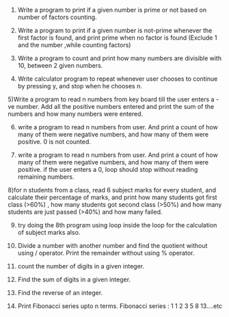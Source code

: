 1) Write a program to print if a given number is prime or not based on number of factors counting.


2) Write a program to print if a given number is not-prime whenever the first factor is found, and print prime when no factor is found (Exclude 1 and the number ,while counting factors)


3) Write a program to count and print how many numbers are divisible with 10, between 2 given numbers.


4) Write calculator program to repeat whenever user chooses to continue by pressing y, and stop when he chooses n.


5)Write a program to read n numbers from key board till the user enters a -ve number. Add all the positive numbers entered and print the sum of the numbers and how many numbers were entered.


6) write a program to read n numbers from user. And print a count of how many of them were negative numbers, and how many of them were positive. 0 is not counted.


7) write a program to read n numbers from user. And print a count of how many of them were negative numbers, and how many of them were positive. if the user enters a 0, loop should stop without reading remaining numbers.


8)for n students from a class, read 6 subject marks for every student, and calculate their percentage of marks, and print how many students got first class (>60%) , how many students got second class (>50%) and how many students are just passed (>40%) and how many failed.


9) try doing the 8th program using loop inside the loop for the calculation of subject marks also.


10) Divide a number with another number and find the quotient without using / operator. Print the remainder without using % operator.


11) count the number of digits in a given integer.


12) Find the sum of digits in a given integer.


13) Find the reverse of an integer.


14) Print Fibonacci series upto n terms.
Fibonacci series : 1 1 2 3 5 8 13....etc

